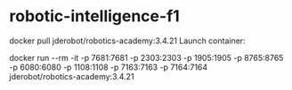 # robotic-intelligence-f1

docker pull jderobot/robotics-academy:3.4.21
Launch container:

docker run --rm -it -p 7681:7681 -p 2303:2303 -p 1905:1905 -p 8765:8765 \
  -p 6080:6080 -p 1108:1108 -p 7163:7163 -p 7164:7164 \
  jderobot/robotics-academy:3.4.21
